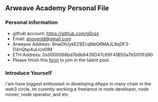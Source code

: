 ## Arweave Academy Personal File

### Personal information

- github account: https://github.com/g0xss
- Email: anovenid@gmail.com
- Arweave Address: 9nwOtUykEZ9ZcqNbQ6MAJL9qDF3-D4nQbp4uLicn0IM
- ETH Address: 0x0000088bd7b6b6439D47c69F41B50a7b5011Fd90
- Please finish this [form](https://docs.google.com/forms/d/e/1FAIpQLSfWA5fIIcBgmRppm3jNz5vmf9Mai_QMVil-2pO4r7YKn_Zhtw/viewform?usp=sf_link) to join in the talent pool.

### Introduce Yourself
 i'am have biggest enthusiast in developing dApps in many chain in the web3 circle, im curently working a freelance in node developer, node runner, node operator, and etc
